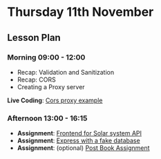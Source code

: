 # Thursday 11th November

## Lesson Plan

### Morning 09:00 - 12:00

+ Recap: Validation and Sanitization
+ Recap: CORS
+ Creating a Proxy server

**Live Coding**: [Cors proxy example](https://github.com/GillesDCI/cors-proxy-example)

### Afternoon 13:00 - 16:15

+ **Assignment**: [Frontend for Solar system API](https://github.com/FrancoSpeziali/react-solar-system)
+ **Assignment**: [Express with a fake database](https://github.com/FrancoSpeziali/express-with-fake-database)
+ **Assignment**: (optional) [Post Book Assignment](https://github.com/GillesDCI/post-book-assignment)
